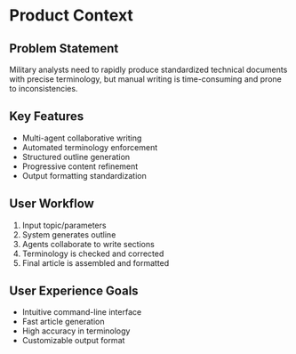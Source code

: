 # Product Context

## Problem Statement
Military analysts need to rapidly produce standardized technical documents with precise terminology, but manual writing is time-consuming and prone to inconsistencies.

## Key Features
- Multi-agent collaborative writing
- Automated terminology enforcement
- Structured outline generation
- Progressive content refinement
- Output formatting standardization

## User Workflow
1. Input topic/parameters
2. System generates outline
3. Agents collaborate to write sections
4. Terminology is checked and corrected
5. Final article is assembled and formatted

## User Experience Goals
- Intuitive command-line interface
- Fast article generation
- High accuracy in terminology
- Customizable output format
